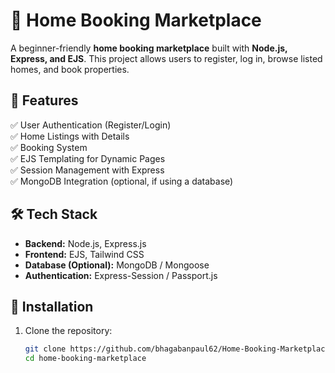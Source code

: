 # 🏡 Home Booking Marketplace

A beginner-friendly **home booking marketplace** built with **Node.js, Express, and EJS**. This project allows users to register, log in, browse listed homes, and book properties. 

## 🚀 Features

✅ User Authentication (Register/Login)  
✅ Home Listings with Details  
✅ Booking System  
✅ EJS Templating for Dynamic Pages  
✅ Session Management with Express  
✅ MongoDB Integration (optional, if using a database)  

## 🛠 Tech Stack

- **Backend:** Node.js, Express.js  
- **Frontend:** EJS, Tailwind CSS  
- **Database (Optional):** MongoDB / Mongoose  
- **Authentication:** Express-Session / Passport.js  

## 📌 Installation

1. Clone the repository:  
   ```sh
   git clone https://github.com/bhagabanpaul62/Home-Booking-Marketplace-Node.js-Express-EJS.git
   cd home-booking-marketplace
